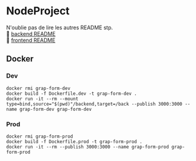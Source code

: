 # NodeProject

N'oublie pas de lire les autres README stp.  
📄 [backend README](backend/README.md)  
📄 [frontend README](frontend/README.md)

## Docker

### Dev

```docker
docker rmi grap-form-dev
docker build -f Dockerfile.dev -t grap-form-dev .
docker run -it --rm --mount type=bind,source="$(pwd)"/backend,target=/back --publish 3000:3000 --name grap-form-dev grap-form-dev
```

### Prod

```docker
docker rmi grap-form-prod
docker build -f Dockerfile.prod -t grap-form-prod .
docker run -it --rm --publish 3000:3000 --name grap-form-prod grap-form-prod
```
